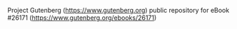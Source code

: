 Project Gutenberg (https://www.gutenberg.org) public repository for eBook #26171 (https://www.gutenberg.org/ebooks/26171)
